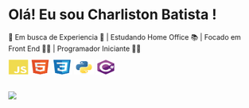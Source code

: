 # Olá! Eu sou Charliston Batista !
📌 Em busca de Experiencia 💼
| Estudando Home Office 📚
| Focado em Front End 🧑‍💻
| Programador Iniciante 🧑‍💻 <br> 
<div> 
<img align="center" alt="Charliston-Js" height="30" width="40" src="https://raw.githubusercontent.com/devicons/devicon/master/icons/javascript/javascript-plain.svg">
 <img align="center" alt="Charliston-HTML" height="30" width="40" src="https://raw.githubusercontent.com/devicons/devicon/master/icons/html5/html5-original.svg">
  <img align="center" alt="Charliston-CSS" height="30" width="40" src="https://raw.githubusercontent.com/devicons/devicon/master/icons/css3/css3-original.svg">
  <img align="center" alt="Charliston-Python" height="30" width="40" src="https://raw.githubusercontent.com/devicons/devicon/master/icons/python/python-original.svg">
    <img align="center" alt="Charliston-Csharp" height="30" width="40" src="https://raw.githubusercontent.com/devicons/devicon/master/icons/csharp/csharp-original.svg">
</div> <br>
<br>
<a href="https://www.linkedin.com/in/charliston-batista/"><img src="https://img.shields.io/badge/-LinkedIn-%230077B5?style=for-the-badge&logo=linkedin&logoColor=white" target="_blank" ></a>
